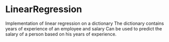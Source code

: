 # LinearRegression
Implementation of linear regression on a dictionary
The dictionary contains years of experience of an employee and salary
Can be used to predict the salary of a person based on his years of experience.

